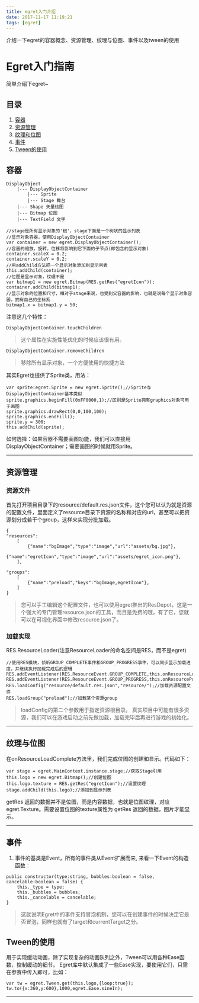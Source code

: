 ```yaml
---
title: egret入门介绍
date: 2017-11-17 11:19:21
tags: [egret]
---
```


介绍一下egret的容器概念、资源管理、纹理与位图、事件以及tween的使用

# Egret入门指南
简单介绍下egret~

## 目录
1. [容器](#容器)
2. [资源管理](#资源管理)
1. [纹理和位图](#纹理与位图)
3. [事件](#事件)
4. [Tween的使用](Tween的使用)

## 容器
```
DisplayObject
    |--- DisplayObjectContainer
        |--- Sprite
        |--- Stage 舞台
    |--- Shape 矢量绘图
    |--- Bitmap 位图
    |--- TextField 文字
```


```
//stage是所有显示对象的'根'，stage下面是一个树状的显示列表
//显示对象容器，使用DisplayObjectContainer
var container = new egret.DisplayObjectContainer();
//容器的缩放，旋转，位移将影响到它下面的子节点(即包含的显示对象)
container.scaleX = 0.2;
container.scaleY = 0.2;
//用addChild方法把一个显示对象添加到显示列表
this.addChild(container);
//位图是显示对象，纹理不是
var bitmap1 = new egret.Bitmap(RES.getRes("egretIcon"));
container.addChild(bitmap1);
//显示对象的位置和尺寸，相对于stage来说，也受到父容器的影响，也就是说每个显示对象容器，拥有自己的坐标系
bitmap1.x = bitmap1.y = 50;
```

注意这几个特性：
```
DisplayObjectContainer.touchChildren
```
> 这个属性在实施性能优化的时候应该很有用。

```
DisplayObjectContainer.removeChildren
```
> 移除所有显示对象，一个方便使用的快捷方法

其实Egret也提供了Sprite类，用法：

```
var sprite:egret.Sprite = new egret.Sprite();//Sprite与DisplayObjectContainer基本类似
sprite.graphics.beginFill(0xFF0000,1);//区别是Sprite拥有graphics对象可用于画图
sprite.graphics.drawRect(0,0,100,100);
sprite.graphics.endFill();
sprite.y = 300;
this.addChild(sprite);
```

如何选择：如果容器不需要画图功能，我们可以直接用DisplayObjectContainer；需要画图的时候就用Sprite。

- - -


## 资源管理
### 资源文件
首先打开项目目录下的resource/default.res.json文件，这个您可以认为就是资源的配置文件，里面定义了resource目录下资源的名称和对应的url，甚至可以把资源划分成若干个group，这样来实现分批加载。

```
{
"resources":
    [
        {"name":"bgImage","type":"image","url":"assets/bg.jpg"},
        {"name":"egretIcon","type":"image","url":"assets/egret_icon.png"},
    ],

"groups":
    [
        {"name":"preload","keys":"bgImage,egretIcon"},
    ]
}
```

> 您可以手工编辑这个配置文件，也可以使用egret推出的ResDepot，这是一个强大的专门管理resource.json的工具，而且是免费的哦，有了它，您就可以在可视化界面中修改resource.json了。

### 加载实现
RES.ResourceLoader(注意ResourceLoader的命名空间是RES，而不是egret)
```
//使用RES模块，侦听GROUP_COMPLETE事件和GROUP_PROGRESS事件，可以同步显示加载进度，并继续执行加载完成后的逻辑
RES.addEventListener(RES.ResourceEvent.GROUP_COMPLETE,this.onResourceLoadComplete,this);
RES.addEventListener(RES.ResourceEvent.GROUP_PROGRESS,this.onResourceProgress,this);
RES.loadConfig("resource/default.res.json","resource/");//加载资源配置文件
RES.loadGroup("preload");//加载某个资源group
```

> loadConfig的第二个参数用于指定资源根目录。
> 真实项目中可能有很多资源，我们可以在游戏启动之前先做加载，加载完毕后再进行游戏的初始化。


- - -

## 纹理与位图

在onResourceLoadComplete方法里，我们完成位图的创建和显示。代码如下：

```
var stage = egret.MainContext.instance.stage;//获取Stage引用
this.logo = new egret.Bitmap();//创建位图
this.logo.texture = RES.getRes("egretIcon");//设置纹理
stage.addChild(this.logo);//添加到显示列表
```
getRes 返回的数据并不是位图，而是内容数据，也就是位图纹理，对应 egret.Texture。需要设置位图的texture属性为 getRes 返回的数据，图片才能显示。

- - -

## 事件

1. 事件的基类是Event，所有的事件类从Event扩展而来, 来看一下Event的构造函数：
```
public constructor(type:string, bubbles:boolean = false, cancelable:boolean = false) {
    this._type = type;
    this._bubbles = bubbles;
    this._cancelable = cancelable;
}
```
> 这就说明Egret中的事件支持冒泡机制，您可以在创建事件的时候决定它是否冒泡，同样也就有了target和currentTarget之分。

## Tween的使用

用于实现缓动动画，除了实现复杂的动画队列之外，Tween可以用各种Ease函数，控制缓动的细节。
Egret库中默认集成了一些Ease实现，要使用它们，只需在参赛中传入即可，比如：

```
var tw = egret.Tween.get(this.logo,{loop:true});
tw.to({x:360,y:600},1000,egret.Ease.sineIn);
```
- - -